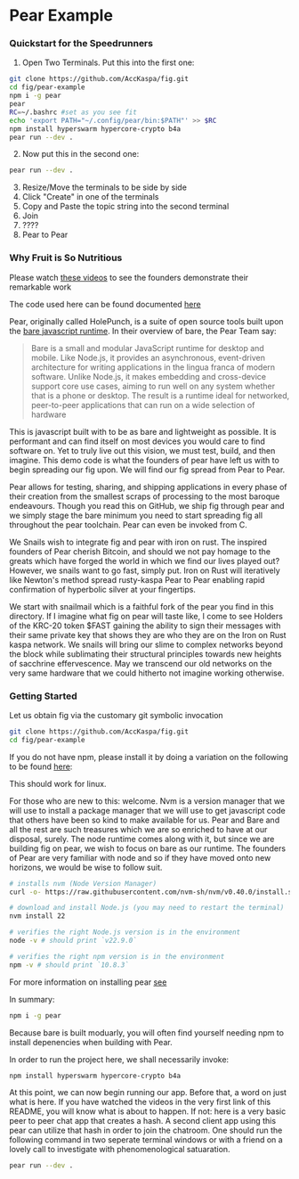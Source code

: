 # Pear Example

### Quickstart for the Speedrunners

1. Open Two Terminals. Put this into the first one:
```bash
git clone https://github.com/AccKaspa/fig.git
cd fig/pear-example
npm i -g pear
pear
RC=~/.bashrc #set as you see fit
echo 'export PATH="~/.config/pear/bin:$PATH"' >> $RC
npm install hyperswarm hypercore-crypto b4a
pear run --dev .
```

2. Now put this in the second one:
```bash
pear run --dev .
```
3. Resize/Move the terminals to be side by side
4. Click "Create" in one of the terminals
5. Copy and Paste the topic string into the second terminal
6. Join
7. ????
8. Pear to Pear

### Why Fruit is So Nutritious 

Please watch [these videos](https://www.youtube.com/watch?v=y2G97xz78gU&list=PLEZwCXa1K8Q629mWmpcSYCVMDoi0s8hzI&pp=iAQB) to see the founders demonstrate their remarkable work
 
The code used here can be found documented [here](https://docs.pears.com/guides/making-a-pear-desktop-app)

Pear, originally called HolePunch, is a suite of open source tools built upon the [bare javascript runtime](https://docs.pears.com/bare-reference/overview). In their overview of bare, the Pear Team say:

> Bare is a small and modular JavaScript runtime for desktop and mobile. Like Node.js, it provides an asynchronous, event-driven architecture for writing applications in the lingua franca of modern software. Unlike Node.js, it makes embedding and cross-device support core use cases, aiming to run well on any system whether that is a phone or desktop. The result is a runtime ideal for networked, peer-to-peer applications that can run on a wide selection of hardware

This is javascript built with to be as bare and lightweight as possible. It is performant and can find itself on most devices you would care to find software on. Yet to truly live out this vision, we must test, build, and then imagine. This demo code is what the founders of pear have left us with to begin spreading our fig upon. We will find our fig spread from Pear to Pear.

Pear allows for testing, sharing, and shipping applications in every phase of their creation from the smallest scraps of processing to the most baroque endeavours. Though you read this on GitHub, we ship fig through pear and we simply stage the bare minimum you need to start spreading fig all throughout the pear toolchain. Pear can even be invoked from C. 

We Snails wish to integrate fig and pear with iron on rust. The inspired founders of Pear cherish Bitcoin, and should we not pay homage to the greats which have forged the world in which we find our lives played out? However, we snails want to go fast, simply put. Iron on Rust will iteratively like Newton's method spread rusty-kaspa Pear to Pear enabling rapid confirmation of hyperbolic silver at your fingertips. 

We start with snailmail which is a faithful fork of the pear you find in this directory. If I imagine what fig on pear will taste like, I come to see Holders of the KRC-20 token $FAST gaining the ability to sign their messages with their same private key that shows they are who they are on the Iron on Rust kaspa network. We snails will bring our slime to complex networks beyond the block while sublimating their structural principles towards new heights of sacchrine effervescence. May we transcend our old networks on the very same hardware that we could hitherto not imagine working otherwise. 

### Getting Started 

Let us obtain fig via the customary git symbolic invocation

```bash
git clone https://github.com/AccKaspa/fig.git
cd fig/pear-example
```

If you do not have npm, please install it by doing a variation on the following to be found [here](https://nodejs.org/en/download/package-manager):

This should work for linux. 

For those who are new to this: welcome. Nvm is a version manager that we will use to install a package manager that we will use to get javascript code that others have been so kind to make available for us. Pear and Bare and all the rest are such treasures which we are so enriched to have at our disposal, surely. The node runtime comes along with it, but since we are building fig on pear, we wish to focus on bare as our runtime. The founders of Pear are very familiar with node and so if they have moved onto new horizons, we would be wise to follow suit.

```bash
# installs nvm (Node Version Manager)
curl -o- https://raw.githubusercontent.com/nvm-sh/nvm/v0.40.0/install.sh | bash

# download and install Node.js (you may need to restart the terminal)
nvm install 22

# verifies the right Node.js version is in the environment
node -v # should print `v22.9.0`

# verifies the right npm version is in the environment
npm -v # should print `10.8.3`
```

For more information on installing pear [see](https://docs.pears.com/guides/getting-started)

In summary:

```bash
npm i -g pear
```

Because bare is built moduarly, you will often find yourself needing npm to install depenencies when building with Pear.

In order to run the project here, we shall necessarily invoke:

```bash
npm install hyperswarm hypercore-crypto b4a
``` 

At this point, we can now begin running our app. Before that, a word on just what is here. If you have watched the videos in the very first link of this README, you will know what is about to happen. If not: here is a very basic peer to peer chat app that creates a hash. A second client app using this pear can utilize that hash in order to join the chatroom. One should run the following command in two seperate terminal windows or with a friend on a lovely call to investigate with phenomenological satuaration. 

```bash
pear run --dev .
```
